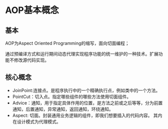 # AOP基本概念

## 基本

AOP为Aspect Oriented Programming的缩写，面向切面编程；

通过预编译方式和运行期间动态代理实现程序功能的统一维护的一种技术。扩展功能不修改源代码实现。

## 核心概念

- JoinPoint:连接点。是程序执行中的一个精确执行点，例如类中的一个方法。
- PointCut：切入点。指定哪些组件的哪些方法使用切面组件。
- Advice：通知，用于指定具体作用的位置，是方法之前或之后等等，分为前置通知，后置通知，异常通知，返回通知，环绕通知。
- Aspect: 切面。封装通用业务逻辑的组件，即我们想要插入的代码内容。
其内在设计模式为代理模式。